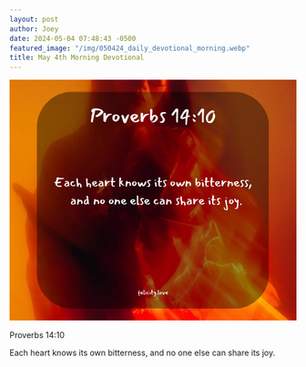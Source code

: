 ```yaml
---
layout: post
author: Joey
date: 2024-05-04 07:48:43 -0500
featured_image: "/img/050424_daily_devotional_morning.webp"
title: May 4th Morning Devotional
---
```


[![May 4th 2024 - Morning Devotional](/img/050424_daily_devotional_morning.webp)](/img/050424_daily_devotional_morning.webp)

Proverbs 14:10

Each heart knows its own bitterness,
    and no one else can share its joy.